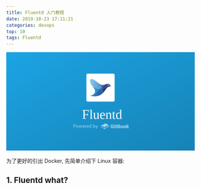 ```yaml
---
title: Fluentd 入门教程
date: 2019-10-23 17:11:21
categories: devops
top: 10
tags: Fluentd
---
```


<img src="/images/devops/fluentd-1.png" width="550" alt="Fluentd" />

<!-- more -->


为了更好的引出 Docker, 先简单介绍下 Linux 容器:

## 1. Fluentd what?



